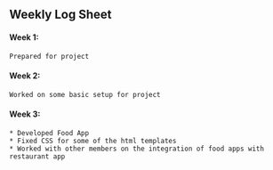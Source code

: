 ## Weekly Log Sheet

#### Week 1:
    Prepared for project

#### Week 2:
    Worked on some basic setup for project

#### Week 3:
    * Developed Food App
    * Fixed CSS for some of the html templates
    * Worked with other members on the integration of food apps with restaurant app